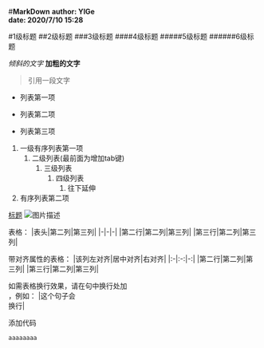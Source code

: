 #**MarkDown**
**author: YIGe**  
**date: 2020/7/10 15:28**  

#1级标题
##2级标题
###3级标题
####4级标题
#####5级标题
######6级标题  

*倾斜的文字*
**加粗的文字**
>引用一段文字

+ 列表第一项
- 列表第二项
* 列表第三项

1. 一级有序列表第一项  
    1. 二级列表(最前面为增加tab键)  
        1. 三级列表  
            1. 四级列表  
                1. 往下延伸
2. 有序列表第二项

[标题](链接地址)
![图片描述](图片链接地址)

表格：
|表头|第二列|第三列|
|-|-|-|
|第二行|第二列|第三列|
|第三行|第二列|第三列|

带对齐属性的表格：
|该列左对齐|居中对齐|右对齐|
|:-|:-:|-:|
|第二行|第二列|第三列|
|第三行|第二列|第三列|

如需表格换行效果，请在句中换行处加<br>，例如：
|这个句子会<br>换行|

添加代码
```
aaaaaaaa
```

